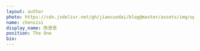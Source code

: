 ```yaml
---
layout: author
photo: https://cdn.jsdelivr.net/gh/jiaocuodai/blog@master/assets/img/uploads/profile.JPG
name: chensisi
display_name: 陈思思
position: The One
bio:
---
```

